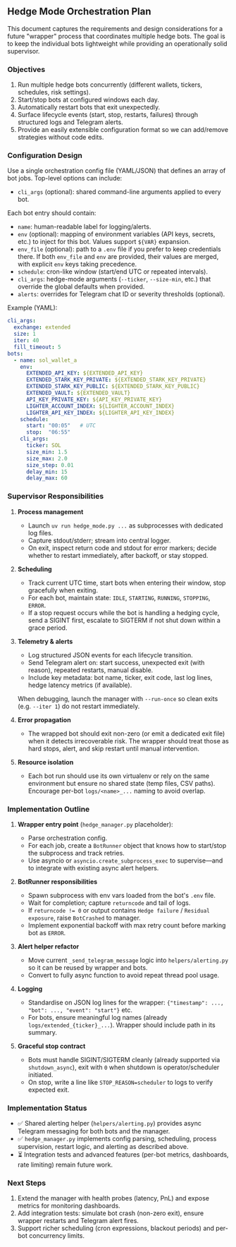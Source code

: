 ## Hedge Mode Orchestration Plan

This document captures the requirements and design considerations for a future "wrapper" process that coordinates multiple hedge bots. The goal is to keep the individual bots lightweight while providing an operationally solid supervisor.

### Objectives

1. Run multiple hedge bots concurrently (different wallets, tickers, schedules, risk settings).
2. Start/stop bots at configured windows each day.
3. Automatically restart bots that exit unexpectedly.
4. Surface lifecycle events (start, stop, restarts, failures) through structured logs and Telegram alerts.
5. Provide an easily extensible configuration format so we can add/remove strategies without code edits.

### Configuration Design

Use a single orchestration config file (YAML/JSON) that defines an array of bot jobs. Top-level options can include:

- `cli_args` (optional): shared command-line arguments applied to every bot.

Each bot entry should contain:

- `name`: human-readable label for logging/alerts.
- `env` (optional): mapping of environment variables (API keys, secrets, etc.) to inject for this bot. Values support `${VAR}` expansion.
- `env_file` (optional): path to a `.env` file if you prefer to keep credentials there. If both `env_file` and `env` are provided, their values are merged, with explicit `env` keys taking precedence.
- `schedule`: cron-like window (start/end UTC or repeated intervals).
- `cli_args`: hedge-mode arguments (`--ticker`, `--size-min`, etc.) that override the global defaults when provided.
- `alerts`: overrides for Telegram chat ID or severity thresholds (optional).

Example (YAML):

```yaml
cli_args:
  exchange: extended
  size: 1
  iter: 40
  fill_timeout: 5
bots:
  - name: sol_wallet_a
    env:
      EXTENDED_API_KEY: ${EXTENDED_API_KEY}
      EXTENDED_STARK_KEY_PRIVATE: ${EXTENDED_STARK_KEY_PRIVATE}
      EXTENDED_STARK_KEY_PUBLIC: ${EXTENDED_STARK_KEY_PUBLIC}
      EXTENDED_VAULT: ${EXTENDED_VAULT}
      API_KEY_PRIVATE_KEY: ${API_KEY_PRIVATE_KEY}
      LIGHTER_ACCOUNT_INDEX: ${LIGHTER_ACCOUNT_INDEX}
      LIGHTER_API_KEY_INDEX: ${LIGHTER_API_KEY_INDEX}
    schedule:
      start: "00:05"   # UTC
      stop:  "06:55"
    cli_args:
      ticker: SOL
      size_min: 1.5
      size_max: 2.0
      size_step: 0.01
      delay_min: 15
      delay_max: 60
```

### Supervisor Responsibilities

1. **Process management**
   - Launch `uv run hedge_mode.py ...` as subprocesses with dedicated log files.
   - Capture stdout/stderr; stream into central logger.
   - On exit, inspect return code and stdout for error markers; decide whether to restart immediately, after backoff, or stay stopped.

2. **Scheduling**
   - Track current UTC time, start bots when entering their window, stop gracefully when exiting.
   - For each bot, maintain state: `IDLE`, `STARTING`, `RUNNING`, `STOPPING`, `ERROR`.
   - If a stop request occurs while the bot is handling a hedging cycle, send a SIGINT first, escalate to SIGTERM if not shut down within a grace period.

3. **Telemetry & alerts**
   - Log structured JSON events for each lifecycle transition.
   - Send Telegram alert on: start success, unexpected exit (with reason), repeated restarts, manual disable.
   - Include key metadata: bot name, ticker, exit code, last log lines, hedge latency metrics (if available).

   When debugging, launch the manager with `--run-once` so clean exits (e.g. `--iter 1`) do not restart immediately.

4. **Error propagation**
   - The wrapped bot should exit non-zero (or emit a dedicated exit file) when it detects irrecoverable risk. The wrapper should treat those as hard stops, alert, and skip restart until manual intervention.

5. **Resource isolation**
   - Each bot run should use its own virtualenv or rely on the same environment but ensure no shared state (temp files, CSV paths). Encourage per-bot `logs/<name>_...` naming to avoid overlap.

### Implementation Outline

1. **Wrapper entry point** (`hedge_manager.py` placeholder):
   - Parse orchestration config.
   - For each job, create a `BotRunner` object that knows how to start/stop the subprocess and track retries.
   - Use asyncio or `asyncio.create_subprocess_exec` to supervise—and to integrate with existing async alert helpers.

2. **BotRunner responsibilities**
   - Spawn subprocess with env vars loaded from the bot's `.env` file.
   - Wait for completion; capture `returncode` and tail of logs.
   - If `returncode != 0` or output contains `Hedge failure` / `Residual exposure`, raise `BotCrashed` to manager.
   - Implement exponential backoff with max retry count before marking bot as `ERROR`.

3. **Alert helper refactor**
   - Move current `_send_telegram_message` logic into `helpers/alerting.py` so it can be reused by wrapper and bots.
   - Convert to fully async function to avoid repeat thread pool usage.

4. **Logging**
   - Standardise on JSON log lines for the wrapper: `{"timestamp": ..., "bot": ..., "event": "start"}` etc.
   - For bots, ensure meaningful log names (already `logs/extended_{ticker}_...`). Wrapper should include path in its summary.

5. **Graceful stop contract**
   - Bots must handle SIGINT/SIGTERM cleanly (already supported via `shutdown_async`), exit with `0` when shutdown is operator/scheduler initiated.
   - On stop, write a line like `STOP_REASON=scheduler` to logs to verify expected exit.

### Implementation Status

- ✅ Shared alerting helper (`helpers/alerting.py`) provides async Telegram messaging for both bots and the manager.
- ✅ `hedge_manager.py` implements config parsing, scheduling, process supervision, restart logic, and alerting as described above.
- ⏳ Integration tests and advanced features (per-bot metrics, dashboards, rate limiting) remain future work.

### Next Steps

1. Extend the manager with health probes (latency, PnL) and expose metrics for monitoring dashboards.
2. Add integration tests: simulate bot crash (non-zero exit), ensure wrapper restarts and Telegram alert fires.
3. Support richer scheduling (cron expressions, blackout periods) and per-bot concurrency limits.
